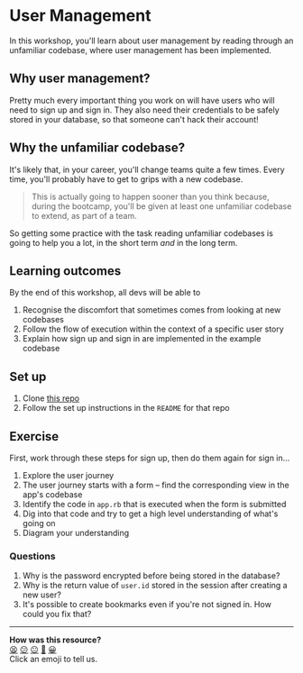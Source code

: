 # User Management

In this workshop, you'll learn about user management by reading through an unfamiliar codebase, where user management has been implemented.

## Why user management?
Pretty much every important thing you work on will have users who will need to sign up and sign in. They also need their credentials to be safely stored in your database, so that someone can't hack their account!

## Why the unfamiliar codebase?
It's likely that, in your career, you'll change teams quite a few times. Every time, you'll probably have to get to grips with a new codebase.

> This is actually going to happen sooner than you think because, during the bootcamp, you'll be given at least one unfamiliar codebase to extend, as part of a team.

So getting some practice with the task reading unfamiliar codebases is going to help you a lot, in the short term _and_ in the long term.

## Learning outcomes

By the end of this workshop, all devs will be able to
1. Recognise the discomfort that sometimes comes from looking at new codebases
2. Follow the flow of execution within the context of a specific user story
3. Explain how sign up and sign in are implemented in the example codebase

## Set up

1. Clone [this repo](https://github.com/makersacademy/auth_workshop_codebase)
2. Follow the set up instructions in the `README` for that repo

## Exercise

First, work through these steps for sign up, then do them again for sign in...

1. Explore the user journey
2. The user journey starts with a form – find the corresponding view in the app's codebase
3. Identify the code in `app.rb` that is executed when the form is submitted
4. Dig into that code and try to get a high level understanding of what's going on
5. Diagram your understanding

### Questions
1. Why is the password encrypted before being stored in the database?
2. Why is the return value of `user.id` stored in the session after creating a new user?
3. It's possible to create bookmarks even if you're not signed in. How could you fix that?


<!-- BEGIN GENERATED SECTION DO NOT EDIT -->

---

**How was this resource?**  
[😫](https://airtable.com/shrUJ3t7KLMqVRFKR?prefill_Repository=skills-workshops&prefill_File=how_databases_work/user_management/README.md&prefill_Sentiment=😫) [😕](https://airtable.com/shrUJ3t7KLMqVRFKR?prefill_Repository=skills-workshops&prefill_File=how_databases_work/user_management/README.md&prefill_Sentiment=😕) [😐](https://airtable.com/shrUJ3t7KLMqVRFKR?prefill_Repository=skills-workshops&prefill_File=how_databases_work/user_management/README.md&prefill_Sentiment=😐) [🙂](https://airtable.com/shrUJ3t7KLMqVRFKR?prefill_Repository=skills-workshops&prefill_File=how_databases_work/user_management/README.md&prefill_Sentiment=🙂) [😀](https://airtable.com/shrUJ3t7KLMqVRFKR?prefill_Repository=skills-workshops&prefill_File=how_databases_work/user_management/README.md&prefill_Sentiment=😀)  
Click an emoji to tell us.

<!-- END GENERATED SECTION DO NOT EDIT -->

